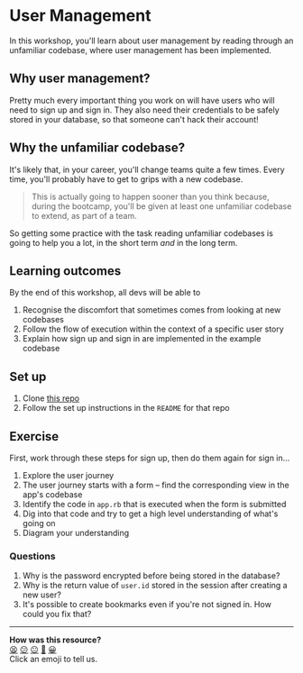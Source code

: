 # User Management

In this workshop, you'll learn about user management by reading through an unfamiliar codebase, where user management has been implemented.

## Why user management?
Pretty much every important thing you work on will have users who will need to sign up and sign in. They also need their credentials to be safely stored in your database, so that someone can't hack their account!

## Why the unfamiliar codebase?
It's likely that, in your career, you'll change teams quite a few times. Every time, you'll probably have to get to grips with a new codebase.

> This is actually going to happen sooner than you think because, during the bootcamp, you'll be given at least one unfamiliar codebase to extend, as part of a team.

So getting some practice with the task reading unfamiliar codebases is going to help you a lot, in the short term _and_ in the long term.

## Learning outcomes

By the end of this workshop, all devs will be able to
1. Recognise the discomfort that sometimes comes from looking at new codebases
2. Follow the flow of execution within the context of a specific user story
3. Explain how sign up and sign in are implemented in the example codebase

## Set up

1. Clone [this repo](https://github.com/makersacademy/auth_workshop_codebase)
2. Follow the set up instructions in the `README` for that repo

## Exercise

First, work through these steps for sign up, then do them again for sign in...

1. Explore the user journey
2. The user journey starts with a form – find the corresponding view in the app's codebase
3. Identify the code in `app.rb` that is executed when the form is submitted
4. Dig into that code and try to get a high level understanding of what's going on
5. Diagram your understanding

### Questions
1. Why is the password encrypted before being stored in the database?
2. Why is the return value of `user.id` stored in the session after creating a new user?
3. It's possible to create bookmarks even if you're not signed in. How could you fix that?


<!-- BEGIN GENERATED SECTION DO NOT EDIT -->

---

**How was this resource?**  
[😫](https://airtable.com/shrUJ3t7KLMqVRFKR?prefill_Repository=skills-workshops&prefill_File=how_databases_work/user_management/README.md&prefill_Sentiment=😫) [😕](https://airtable.com/shrUJ3t7KLMqVRFKR?prefill_Repository=skills-workshops&prefill_File=how_databases_work/user_management/README.md&prefill_Sentiment=😕) [😐](https://airtable.com/shrUJ3t7KLMqVRFKR?prefill_Repository=skills-workshops&prefill_File=how_databases_work/user_management/README.md&prefill_Sentiment=😐) [🙂](https://airtable.com/shrUJ3t7KLMqVRFKR?prefill_Repository=skills-workshops&prefill_File=how_databases_work/user_management/README.md&prefill_Sentiment=🙂) [😀](https://airtable.com/shrUJ3t7KLMqVRFKR?prefill_Repository=skills-workshops&prefill_File=how_databases_work/user_management/README.md&prefill_Sentiment=😀)  
Click an emoji to tell us.

<!-- END GENERATED SECTION DO NOT EDIT -->

